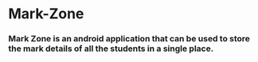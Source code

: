 # Mark-Zone

### Mark Zone is an android application that can be used to store the mark details of all the students in a single place.


